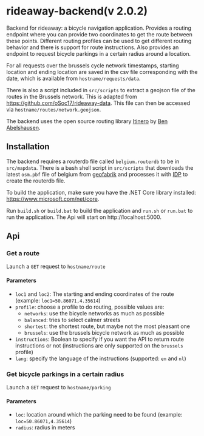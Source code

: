 # rideaway-backend(v 2.0.2)

Backend for rideaway: a bicycle navigation application. Provides a routing endpoint where you can provide two coordinates to get the route between these points. Different routing profiles can be used to get different routing behavior and there is support for route instructions. Also provides an endpoint to request bicycle parkings in a certain radius around a location.

For all requests over the brussels cycle network timestamps, starting location and ending location are saved in the csv file corresponding with the date, which is available from `hostname/requests/data`.

There is also a script included in `src/scripts` to extract a geojson file of the routes in the Brussels network. This is adapted from https://github.com/oSoc17/rideaway-data. This file can then be accessed via `hostname/routes/network.geojson`.

The backend uses the open source routing library [Itinero](https://github.com/itinero/routing) by [Ben Abelshausen](https://github.com/xivk).

## Installation

The backend requires a routerdb file called `belgium.routerdb` to be in `src/mapdata`. There is a bash shell script in `src/scripts` that downloads the latest `osm.pbf` file of belgium from [geofabrik](https://www.geofabrik.de/) and processes it with [IDP](https://github.com/itinero/idp) to create the routerdb file.

To build the application, make sure you have the .NET Core library installed: https://www.microsoft.com/net/core.

Run `build.sh` or `build.bat` to build the application and `run.sh` or `run.bat` to run the application. The Api will start on http://localhost:5000.

## Api

### Get a route

Launch a `GET` request to `hostname/route`

#### Parameters

- `loc1` and `loc2`: The starting and ending coordinates of the route (example: `loc1=50.86071,4.35614`)
- `profile`: choose a profile to do routing, possible values are:
	- `networks`: use the bicycle networks as much as possible
	- `balanced`: tries to select calmer streets
	- `shortest`: the shortest route, but maybe not the most pleasant one
	- `brussels`: use the brussels bicycle network as much as possible
- `instructions`: Boolean to specify if you want the API to return route instructions or not (instructions are only supported on the `brussels` profile)
- `lang`: specify the language of the instructions (supported: `en` and `nl`)

### Get bicycle parkings in a certain radius

Launch a `GET` request to `hostname/parking`

#### Parameters

- `loc`: location around which the parking need to be found (example: `loc=50.86071,4.35614`)
- `radius`: radius in meters
